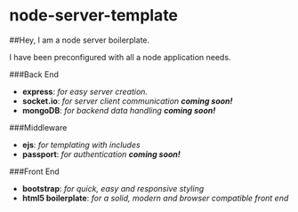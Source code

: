 # node-server-template

##Hey, I am a node server boilerplate.

I have been preconfigured with all a node application needs.

###Back End
* **express**: *for easy server creation.*
* **socket.io**: *for server client communication* ***coming soon!***
* **mongoDB**: *for backend data handling* ***coming soon!***

###Middleware
* **ejs**: *for templating with includes*
* **passport**: *for authentication* ***coming soon!***

###Front End
* **bootstrap**: *for quick, easy and responsive styling*
* **html5 boilerplate**: *for a solid, modern and browser compatible front end*